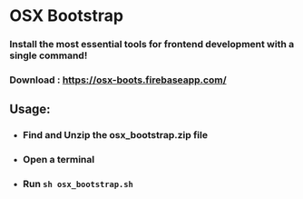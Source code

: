 # OSX Bootstrap

### Install the most essential tools for frontend development with a single command!

### Download : https://osx-boots.firebaseapp.com/

## Usage:

* ### Find and Unzip the osx_bootstrap.zip file
* ### Open a terminal
* ### Run `sh osx_bootstrap.sh`
